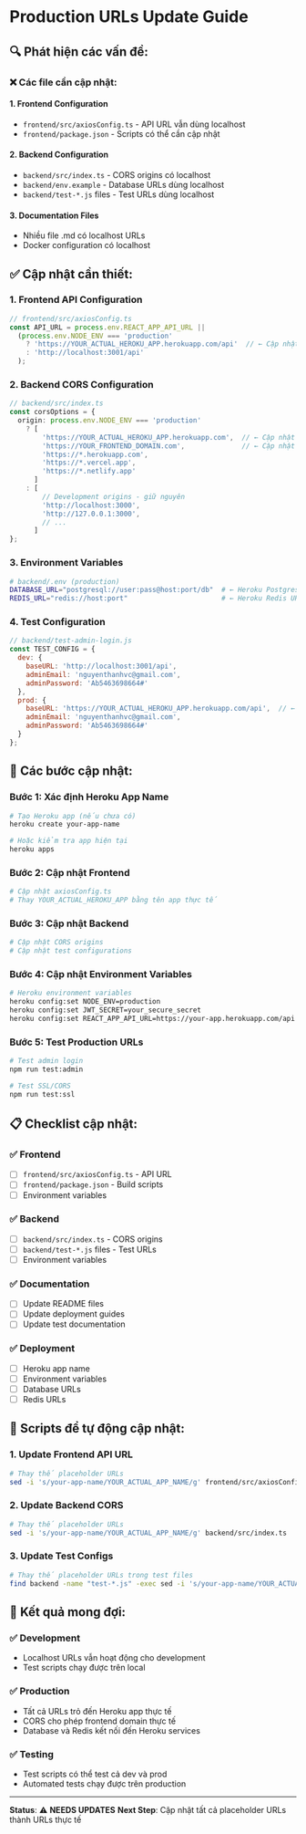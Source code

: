 # Production URLs Update Guide

## 🔍 **Phát hiện các vấn đề:**

### ❌ **Các file cần cập nhật:**

#### 1. **Frontend Configuration**
- `frontend/src/axiosConfig.ts` - API URL vẫn dùng localhost
- `frontend/package.json` - Scripts có thể cần cập nhật

#### 2. **Backend Configuration**
- `backend/src/index.ts` - CORS origins có localhost
- `backend/env.example` - Database URLs dùng localhost
- `backend/test-*.js` files - Test URLs dùng localhost

#### 3. **Documentation Files**
- Nhiều file .md có localhost URLs
- Docker configuration có localhost

## ✅ **Cập nhật cần thiết:**

### 1. **Frontend API Configuration**
```typescript
// frontend/src/axiosConfig.ts
const API_URL = process.env.REACT_APP_API_URL || 
  (process.env.NODE_ENV === 'production' 
    ? 'https://YOUR_ACTUAL_HEROKU_APP.herokuapp.com/api'  // ← Cập nhật
    : 'http://localhost:3001/api'
  );
```

### 2. **Backend CORS Configuration**
```typescript
// backend/src/index.ts
const corsOptions = {
  origin: process.env.NODE_ENV === 'production' 
    ? [
        'https://YOUR_ACTUAL_HEROKU_APP.herokuapp.com',  // ← Cập nhật
        'https://YOUR_FRONTEND_DOMAIN.com',              // ← Cập nhật
        'https://*.herokuapp.com',
        'https://*.vercel.app',
        'https://*.netlify.app'
      ]
    : [
        // Development origins - giữ nguyên
        'http://localhost:3000',
        'http://127.0.0.1:3000',
        // ...
      ]
};
```

### 3. **Environment Variables**
```bash
# backend/.env (production)
DATABASE_URL="postgresql://user:pass@host:port/db"  # ← Heroku Postgres URL
REDIS_URL="redis://host:port"                       # ← Heroku Redis URL
```

### 4. **Test Configuration**
```javascript
// backend/test-admin-login.js
const TEST_CONFIG = {
  dev: {
    baseURL: 'http://localhost:3001/api',
    adminEmail: 'nguyenthanhvc@gmail.com',
    adminPassword: 'Ab5463698664#'
  },
  prod: {
    baseURL: 'https://YOUR_ACTUAL_HEROKU_APP.herokuapp.com/api',  // ← Cập nhật
    adminEmail: 'nguyenthanhvc@gmail.com',
    adminPassword: 'Ab5463698664#'
  }
};
```

## 🚀 **Các bước cập nhật:**

### **Bước 1: Xác định Heroku App Name**
```bash
# Tạo Heroku app (nếu chưa có)
heroku create your-app-name

# Hoặc kiểm tra app hiện tại
heroku apps
```

### **Bước 2: Cập nhật Frontend**
```bash
# Cập nhật axiosConfig.ts
# Thay YOUR_ACTUAL_HEROKU_APP bằng tên app thực tế
```

### **Bước 3: Cập nhật Backend**
```bash
# Cập nhật CORS origins
# Cập nhật test configurations
```

### **Bước 4: Cập nhật Environment Variables**
```bash
# Heroku environment variables
heroku config:set NODE_ENV=production
heroku config:set JWT_SECRET=your_secure_secret
heroku config:set REACT_APP_API_URL=https://your-app.herokuapp.com/api
```

### **Bước 5: Test Production URLs**
```bash
# Test admin login
npm run test:admin

# Test SSL/CORS
npm run test:ssl
```

## 📋 **Checklist cập nhật:**

### ✅ **Frontend**
- [ ] `frontend/src/axiosConfig.ts` - API URL
- [ ] `frontend/package.json` - Build scripts
- [ ] Environment variables

### ✅ **Backend**
- [ ] `backend/src/index.ts` - CORS origins
- [ ] `backend/test-*.js` files - Test URLs
- [ ] Environment variables

### ✅ **Documentation**
- [ ] Update README files
- [ ] Update deployment guides
- [ ] Update test documentation

### ✅ **Deployment**
- [ ] Heroku app name
- [ ] Environment variables
- [ ] Database URLs
- [ ] Redis URLs

## 🔧 **Scripts để tự động cập nhật:**

### **1. Update Frontend API URL**
```bash
# Thay thế placeholder URLs
sed -i 's/your-app-name/YOUR_ACTUAL_APP_NAME/g' frontend/src/axiosConfig.ts
```

### **2. Update Backend CORS**
```bash
# Thay thế placeholder URLs
sed -i 's/your-app-name/YOUR_ACTUAL_APP_NAME/g' backend/src/index.ts
```

### **3. Update Test Configs**
```bash
# Thay thế placeholder URLs trong test files
find backend -name "test-*.js" -exec sed -i 's/your-app-name/YOUR_ACTUAL_APP_NAME/g' {} \;
```

## 🎯 **Kết quả mong đợi:**

### ✅ **Development**
- Localhost URLs vẫn hoạt động cho development
- Test scripts chạy được trên local

### ✅ **Production**
- Tất cả URLs trỏ đến Heroku app thực tế
- CORS cho phép frontend domain thực tế
- Database và Redis kết nối đến Heroku services

### ✅ **Testing**
- Test scripts có thể test cả dev và prod
- Automated tests chạy được trên production

---

**Status**: ⚠️ **NEEDS UPDATES**
**Next Step**: Cập nhật tất cả placeholder URLs thành URLs thực tế 
